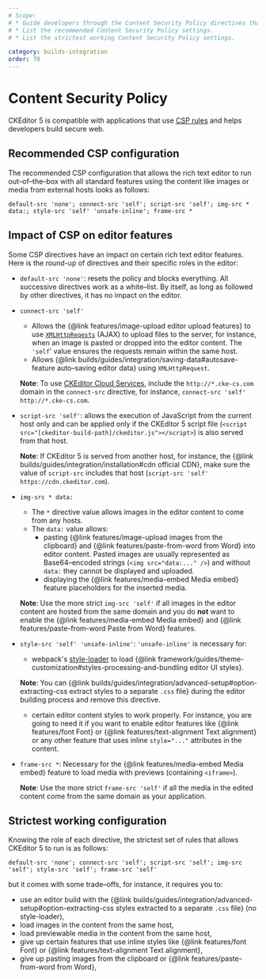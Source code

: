 ```yaml
---
# Scope:
# * Guide developers through the Content Security Policy directives that have an impact on the editor.
# * List the recommended Content Security Policy settings.
# * List the strictest working Content Security Policy settings.

category: builds-integration
order: 70
---
```


# Content Security Policy

CKEditor 5 is compatible with applications that use [<abbr title="Content Security Policy">CSP</abbr> rules](https://developer.mozilla.org/en-US/docs/Web/HTTP/CSP) and helps developers build secure web.

## Recommended CSP configuration

The recommended CSP configuration that allows the rich text editor to run out–of–the–box with all standard features using the content like images or media from external hosts looks as follows:

```
default-src 'none'; connect-src 'self'; script-src 'self'; img-src * data:; style-src 'self' 'unsafe-inline'; frame-src *
```

## Impact of CSP on editor features

Some CSP directives have an impact on certain rich text editor features. Here is the round-up of directives and their specific roles in the editor:

* `default-src 'none'`: resets the policy and blocks everything. All successive directives work as a white–list. By itself, as long as followed by other directives, it has no impact on the editor.
* `connect-src 'self'`
	* Allows the {@link features/image-upload editor upload features} to use [`XMLHttpReqests`](https://developer.mozilla.org/en-US/docs/Web/API/XMLHttpRequest) (AJAX) to upload files to the server, for instance, when an image is pasted or dropped into the editor content. The `'self`' value ensures the requests remain within the same host.
	* Allows {@link builds/guides/integration/saving-data#autosave-feature auto–saving editor data} using `XMLHttpRequest`.

	**Note**: To use [CKEditor Cloud Services](https://ckeditor.com/ckeditor-cloud-services/), include the `http://*.cke-cs.com` domain in the `connect-src` directive, for instance, `connect-src 'self' http://*.cke-cs.com`.
* `script-src 'self'`: allows the execution of JavaScript from the current host only and can be applied only if the CKEditor 5 script file (`<script src="[ckeditor-build-path]/ckeditor.js"></script>`) is also served from that host.

    **Note**: If CKEditor 5 is served from another host, for instance, the {@link builds/guides/integration/installation#cdn official CDN}, make sure the value of `script-src` includes that host (`script-src 'self' https://cdn.ckeditor.com`).
* `img-src * data:`
	* The `*` directive value allows images in the editor content to come from any hosts.
	* The `data:` value allows:
		* pasting {@link features/image-upload images from the clipboard} and {@link features/paste-from-word from Word} into editor content. Pasted images are usually represented as Base64–encoded strings (`<img src="data:..." />`) and without `data:` they cannot be displayed and uploaded.
		* displaying the {@link features/media-embed Media embed} feature placeholders for the inserted media.

    **Note**: Use the more strict `img-src 'self'` if all images in the editor content are hosted from the same domain and you do **not** want to enable the {@link features/media-embed Media embed} and {@link features/paste-from-word Paste from Word} features.
* `style-src 'self' 'unsafe-inline'`: `'unsafe-inline'` is necessary for:
	* webpack's [style-loader](https://github.com/webpack-contrib/style-loader) to load {@link framework/guides/theme-customization#styles-processing-and-bundling editor UI styles}.

    **Note**: You can {@link builds/guides/integration/advanced-setup#option-extracting-css extract styles to a separate `.css` file} during the editor building process and remove this directive.
	* certain editor content styles to work properly. For instance, you are going to need it if you want to enable editor features like {@link features/font Font} or {@link features/text-alignment Text alignment} or any other feature that uses inline `style="..."` attributes in the content.
* `frame-src *`: Necessary for the {@link features/media-embed Media embed} feature to load media with previews (containing `<iframe>`).

    **Note**: Use the more strict `frame-src 'self'` if all the media in the edited content come from the same domain as your application.

## Strictest working configuration

Knowing the role of each directive, the strictest set of rules that allows CKEditor 5 to run is as follows:

```
default-src 'none'; connect-src 'self'; script-src 'self'; img-src 'self'; style-src 'self'; frame-src 'self'
```

but it comes with some trade–offs, for instance, it requires you to:

* use an editor build with the {@link builds/guides/integration/advanced-setup#option-extracting-css styles extracted to a separate `.css` file} (no style-loader),
* load images in the content from the same host,
* load previewable media in the content from the same host,
* give up certain features that use inline styles like {@link features/font Font} or {@link features/text-alignment Text alignment},
* give up pasting images from the clipboard or {@link features/paste-from-word from Word},
